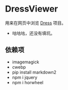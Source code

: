 # DressViewer

用来在网页中浏览 [Dress](https://github.com/komeiji-satori/Dress) 项目。

- 咕咕咕，还没有填坑。

## 依赖项

- imagemagick
- cwebp
- pip install markdown2
- npm i jquery
- npm i horwheel